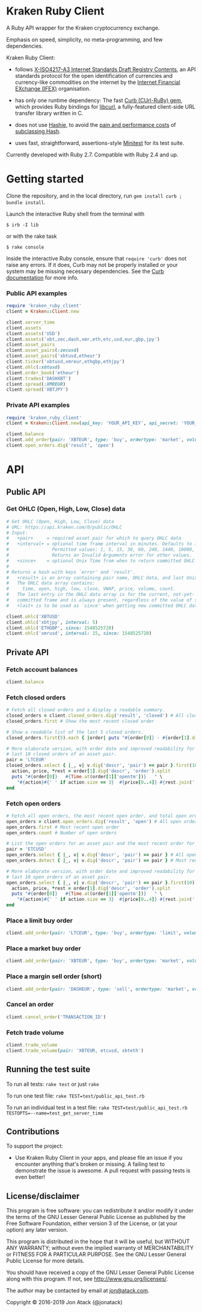 # Kraken Ruby Client

A Ruby API wrapper for the Kraken cryptocurrency exchange.

Emphasis on speed, simplicity, no meta-programming, and few dependencies.

Kraken Ruby Client:

- follows
[X-ISO4217-A3 Internet Standards Draft Registry Contents](https://github.com/globalcitizen/x-iso4217-a3),
an API standards protocol for the open identification of currencies and
currency-like commodities on the internet by the
[Internet Financial EXchange (IFEX)](http://www.ifex-project.org/) organisation.

- has only one runtime dependency:
The fast [Curb (CUrl-RuBy) gem](https://github.com/taf2/curb), which provides
Ruby bindings for [libcurl](https://github.com/curl/curl), a fully-featured
client-side URL transfer library written in C.

- does not use [Hashie](https://github.com/intridea/hashie),
to avoid the [pain and performance costs](http://www.schneems.com/2014/12/15/hashie-considered-harmful.html) of [subclassing Hash](http://tenderlovemaking.com/2014/06/02/yagni-methods-are-killing-me.html).

- uses fast, straightforward, assertions-style
[Minitest](https://github.com/seattlerb/minitest) for its test suite.

Currently developed with Ruby 2.7. Compatible with Ruby 2.4 and up.

# Getting started

Clone the repository, and in the local directory, run `gem install curb ; bundle install`.

Launch the interactive Ruby shell from the terminal with

```
$ irb -I lib
```

or with the rake task

```
$ rake console
```

Inside the interactive Ruby console, ensure that `require 'curb'` does not raise any errors. If it does, Curb may not be properly installed or your system may be missing necessary dependencies. See the [Curb documentation](https://github.com/taf2/curb) for more info.

### Public API examples

```ruby
require 'kraken_ruby_client'
client = Kraken::Client.new

client.server_time
client.assets
client.assets('USD')
client.assets('xbt,zec,dash,xmr,eth,etc,usd,eur,gbp,jpy')
client.asset_pairs
client.asset_pairs(:zecusd)
client.asset_pairs('xbtusd,etheur')
client.ticker('xbtusd,xmreur,ethgbp,ethjpy')
client.ohlc(:xbtusd)
client.order_book('etheur')
client.trades('DASHXBT')
client.spread(:XMREUR)
client.spread('XBTJPY')
```

### Private API examples

```ruby
require 'kraken_ruby_client'
client = Kraken::Client.new(api_key: 'YOUR_API_KEY', api_secret: 'YOUR_API_SECRET')

client.balance
client.add_order(pair: 'XBTEUR', type: 'buy', ordertype: 'market', volume: 0.5)
client.open_orders.dig('result', 'open')
```


# API

## Public API

### Get OHLC (Open, High, Low, Close) data

```ruby
# Get OHLC (Open, High, Low, Close) data
# URL: https://api.kraken.com/0/public/OHLC
# Input:
#   +pair+     = required asset pair for which to query OHLC data
#   +interval+ = optional time frame interval in minutes. Defaults to 1.
#                Permitted values: 1, 5, 15, 30, 60, 240, 1440, 10080, 21600
#                Returns an Invalid Arguments error for other values.
#   +since+    = optional Unix Time from when to return committed OHLC data
#
# Returns a hash with keys `error' and `result'.
#   +result+ is an array containing pair name, OHLC data, and last Unixtime.
#   The OHLC data array contains:
#     time, open, high, low, close, VWAP, price, volume, count.
#   The last entry in the OHLC data array is for the current, not-yet-
#   committed frame and is always present, regardless of the value of since.
#   +last+ is to be used as `since' when getting new committed OHLC data.

client.ohlc('XBTUSD'
client.ohlc('xbtjpy', interval: 5)
client.ohlc('ETHGBP', since: 1548525720)
client.ohlc('xmrusd', interval: 15, since: 1548525720)
```

## Private API

### Fetch account balances

```ruby
client.balance
```

### Fetch closed orders

```ruby
# Fetch all closed orders and a display a readable summary.
closed_orders = client.closed_orders.dig('result', 'closed') # All closed orders
closed_orders.first # Show the most recent closed order

# Show a readable list of the last 5 closed orders.
closed_orders.first(5).each { |order| puts "#{order[0]} - #{order[1].dig('descr', 'order')}" }

# More elaborate version, with order date and improved readability for the
# last 10 closed orders of an asset pair.
pair = 'LTCEUR'
closed_orders.select { |_, v| v.dig('descr', 'pair') == pair }.first(10).each do |order|
  action, price, *rest = order[1].dig('descr', 'order').split
  puts "#{order[0]}   #{Time.at(order[1]['opentm'])}   " \
    "#{action}#{' ' if action.size == 3}  #{price[0..4]} #{rest.join(' ')}"
end
```

### Fetch open orders

```ruby
# Fetch all open orders, the most recent open order, and total open order count.
open_orders = client.open_orders.dig('result', 'open') # All open orders
open_orders.first # Most recent open order
open_orders.count # Number of open orders

# List the open orders for an asset pair and the most recent order for the pair.
pair = 'ETCUSD'
open_orders.select { |_, v| v.dig('descr', 'pair') == pair } # All open orders
open_orders.detect { |_, v| v.dig('descr', 'pair') == pair } # Most recent open order

# More elaborate version, with order date and improved readability for the
# last 10 open orders of an asset pair.
open_orders.select { |_, v| v.dig('descr', 'pair') == pair }.first(10).each do |order|
  action, price, *rest = order[1].dig('descr', 'order').split
  puts "#{order[0]}   #{Time.at(order[1]['opentm'])}   " \
    "#{action}#{' ' if action.size == 3}  #{price[0..4]} #{rest.join(' ')}"
end
```

### Place a limit buy order

```ruby
client.add_order(pair: 'LTCEUR', type: 'buy', ordertype: 'limit', volume: 1, price: 50.5)
```

### Place a market buy order

```ruby
client.add_order(pair: 'XBTEUR', type: 'buy', ordertype: 'market', volume: 0.5)
```

### Place a margin sell order (short)

```ruby
client.add_order(pair: 'DASHEUR', type: 'sell', ordertype: 'market', volume: 1, leverage: 2)
```

### Cancel an order

```ruby
client.cancel_order('TRANSACTION_ID')
```

### Fetch trade volume

```ruby
client.trade_volume
client.trade_volume(pair: 'XBTEUR, etcusd, xbteth')
```


## Running the test suite

To run all tests: `rake test` or just `rake`

To run one test file: `rake TEST=test/public_api_test.rb`

To run an individual test in a test file:
`rake TEST=test/public_api_test.rb TESTOPTS=--name=test_get_server_time`


## Contributions

To support the project:

* Use Kraken Ruby Client in your apps, and please file an issue if you
encounter anything that's broken or missing. A failing test to demonstrate
the issue is awesome. A pull request with passing tests is even better!

## License/disclaimer

This program is free software: you can redistribute it and/or modify
it under the terms of the GNU Lesser General Public License as published by
the Free Software Foundation, either version 3 of the License, or
(at your option) any later version.

This program is distributed in the hope that it will be useful,
but WITHOUT ANY WARRANTY; without even the implied warranty of
MERCHANTABILITY or FITNESS FOR A PARTICULAR PURPOSE.  See the
GNU Lesser General Public License for more details.

You should have received a copy of the GNU Lesser General Public License
along with this program.  If not, see <http://www.gnu.org/licenses/>.

The author may be contacted by email at jon@atack.com.

Copyright © 2016-2019 Jon Atack (@jonatack)
